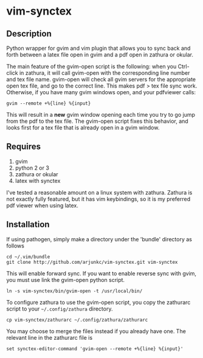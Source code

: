# vim-synctex

## Description

Python wrapper for gvim and vim plugin that allows you to sync back and forth between a latex file open in gvim and a pdf open in zathura or okular.

The main feature of the gvim-open script is the following: when you Ctrl-click in zathura, it will call gvim-open with the corresponding line number and tex file name. gvim-open will check all gvim servers for the appropriate open tex file, and go to the correct line. This makes pdf > tex file sync work. Otherwise, if you have many gvim windows open, and your pdfviewer calls:

```
gvim --remote +%{line} %{input}
```

This will result in a **new** gvim window opening each time you try to go jump from the pdf to the tex file. The gvim-open script fixes this behavior, and looks first for a tex file that is already open in a gvim window.

## Requires

1.  gvim
1.  python 2 or 3
1.  zathura or okular
1.  latex with synctex

I've tested a reasonable amount on a linux system with zathura. Zathura is not exactly fully featured, but it has vim keybindings, so it is my preferred pdf viewer when using latex.

## Installation

If using pathogen, simply make a directory under the 'bundle' directory as follows

```
cd ~/.vim/bundle
git clone http://github.com/arjunkc/vim-synctex.git vim-synctex
```

This will enable forward sync. If you want to enable reverse sync with gvim, you must use link the gvim-open python script.

```
ln -s vim-synctex/bin/gvim-open -t /usr/local/bin/
```

To configure zathura to use the gvim-open script, you copy the zathurarc script to your `~/.config/zathura` directory.

```
cp vim-synctex/zathurarc ~/.config/zathura/zathurarc
```

You may choose to merge the files instead if you already have one. The relevant line  in the zathurarc file is

```
set synctex-editor-command 'gvim-open --remote +%{line} %{input}'
```



